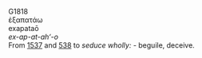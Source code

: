 <body>
  <p>G1818<br>  ἐξαπατάω  <br> exapataō  <br><i>ex-ap-at-ah‘-o </i><br>From <a href="g1537.htm">1537</a> and <a href="g0538.htm">538</a>  to <i>seduce</i> <i>wholly:</i> - beguile, deceive.<br></p>
 </body>